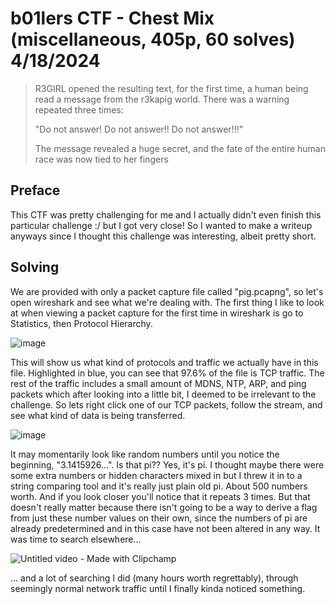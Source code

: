 # b01lers CTF - Chest Mix (miscellaneous, 405p, 60 solves) 4/18/2024

> R3GIRL opened the resulting text, for the first time, a human being read a message from the r3kapig world. There was a warning repeated three times:
> 
> "Do not answer! Do not answer!! Do not answer!!!"
> 
> The message revealed a huge secret, and the fate of the entire human race was now tied to her fingers

## Preface
This CTF was pretty challenging for me and I actually didn't even finish this particular challenge :/ but I got very close! So I wanted to make a writeup anyways since I thought this challenge was interesting, albeit pretty short.

## Solving
We are provided with only a packet capture file called "pig.pcapng", so let's open wireshark and see what we're dealing with. The first thing I like to look at when viewing a packet capture for the first time in wireshark is go to Statistics, then Protocol Hierarchy.

![image](https://github.com/user-attachments/assets/d393cb5d-cffc-44d7-af46-aa86e083fce2)

This will show us what kind of protocols and traffic we actually have in this file. Highlighted in blue, you can see that 97.6% of the file is TCP traffic. The rest of the traffic includes a small amount of MDNS, NTP, ARP, and ping packets which after looking into a little bit, I deemed to be irrelevant to the challenge. So lets right click one of our TCP packets, follow the stream, and see what kind of data is being transferred.

![image](https://github.com/user-attachments/assets/638ca271-95d6-4fac-afd0-399003262cde)

It may momentarily look like random numbers until you notice the beginning, "3.1415926...". Is that pi?? Yes, it's pi. I thought maybe there were some extra numbers or hidden characters mixed in but I threw it in to a string comparing tool and it's really just plain old pi. About 500 numbers worth. And if you look closer you'll notice that it repeats 3 times. But that doesn't really matter because there isn't going to be a way to derive a flag from just these number values on their own, since the numbers of pi are already predetermined and in this case have not been altered in any way. It was time to search elsewhere...


![Untitled video - Made with Clipchamp](https://github.com/user-attachments/assets/974d7bc4-4850-4b9d-afd5-9766e7c88684)

... and a lot of searching I did (many hours worth regrettably), through seemingly normal network traffic until I finally kinda noticed something.
